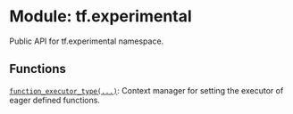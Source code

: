 <div itemscope itemtype="http://developers.google.com/ReferenceObject">
<meta itemprop="name" content="tf.experimental" />
<meta itemprop="path" content="Stable" />
</div>

# Module: tf.experimental

Public API for tf.experimental namespace.

<!-- Placeholder for "Used in" -->


## Functions

[`function_executor_type(...)`](../tf/experimental/function_executor_type.md): Context manager for setting the executor of eager defined functions.

